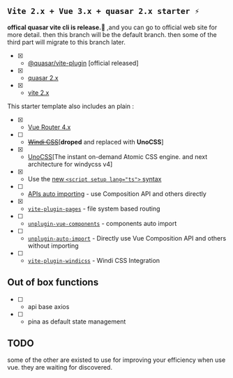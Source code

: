 ## `Vite 2.x + Vue 3.x + quasar 2.x starter ⚡`

**offical quasar vite cli is release.🌹** ,and you can go to official web site for more detail. then this branch will be 
the default branch. then some of the third part will migrate to this branch later.

- [X] - [@quasar/vite-plugin](https://quasar.dev/start/vite-plugin) [official released]
- [X] - [quasar 2.x](https://github.com/quasarframework/quasar)
- [X] - [vite 2.x](https://github.com/vitejs/vite)

This starter template also includes an plain :

- [x]  - [Vue Router 4.x](https://github.com/vuejs/vue-router-next)
- [ ]  - ~~[Windi CSS](https://github.com/windicss/windicss)~~[**droped** and replaced with **UnoCSS**]
- [x] - [UnoCSS](https://github.com/antfu/unocss)[The instant on-demand Atomic CSS engine. and next architecture for windycss v4]
- [x]  - Use the [new `<script setup lang="ts">` syntax](https://github.com/vuejs/rfcs/pull/227)
- [ ]  - [APIs auto importing](https://github.com/antfu/unplugin-auto-import) - use Composition API and others directly
- [x]  - [`vite-plugin-pages`](https://github.com/hannoeru/vite-plugin-pages) - file system based routing
- [ ]  - [`unplugin-vue-components`](https://github.com/antfu/unplugin-vue-components) - components auto import
- [ ]  - [`unplugin-auto-import`](https://github.com/antfu/unplugin-auto-import) - Directly use Vue Composition API and others without importing
- [ ]  - [`vite-plugin-windicss`](https://github.com/antfu/vite-plugin-windicss) - Windi CSS Integration

## Out of box functions 

- [ ] - api base axios
- [ ] - pina as default state management

## TODO 

some of the other are existed to use for improving your efficiency when use vue. they are waiting for discovered.
